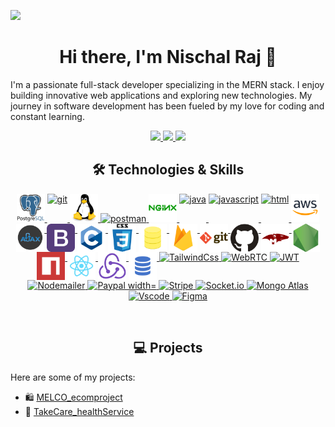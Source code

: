 ![](assets/header.png)
<h1 align="center">Hi there, I'm Nischal Raj 👋</h1>

I'm a passionate full-stack developer specializing in the MERN stack. I enjoy building innovative web applications and exploring new technologies. My journey in software development has been fueled by my love for coding and constant learning.
<p align="center"> 
 <a href="https://www.linkedin.com/in/nischal-raj-60703a215" alt="Your LinkedIn">
   <img src="https://img.shields.io/badge/%20-LinkedIn-%230A66C2?logo=linkedin&logoColor=white&style=for-the-badge&link=https://www.linkedin.com/in/your_linkedin_profile" />
 </a>
 <a href="https://leetcode.com/nischalraj/" alt="Your LeetCode">
   <img src="https://img.shields.io/badge/%20-LeetCode-%23FFA116?logo=leetcode&logoColor=white&style=for-the-badge" />
 </a>
 <a href="https://your-blog.netlify.app" alt="Your Blog">
   <img src="tps://img.shields.io/badge/%20-Blog-%23FF5722?logo=blogger&logoColor=white&style=for-the-badge" />
 </a> 
 
</p>

<h2 align="center">🛠 Technologies & Skills</h2>
<p align="center">
   
   <a href="https://www.postgresql.org" target="_blank" rel="noreferrer"> 
   <img src="https://raw.githubusercontent.com/devicons/devicon/master/icons/postgresql/postgresql-original-wordmark.svg" alt="postgresql" width="45" height="45"/> 
   </a>
  
   <a href="https://git-scm.com/">
   <img src="https://cdn.jsdelivr.net/gh/devicons/devicon/icons/git/git-original.svg" alt="git" width="45" height="45" style="vertical-align:top;">
   </a>
   <a href="https://www.linux.org/" target="_blank" rel="noreferrer"> 
   <img src="https://raw.githubusercontent.com/devicons/devicon/master/icons/linux/linux-original.svg" alt="linux" width="45"       height="45"/> 
   </a>
   <a href="https://postman.com" target="_blank" rel="noreferrer"> 
   <img src="https://www.vectorlogo.zone/logos/getpostman/getpostman-icon.svg" alt="postman" width="45" height="45"/> 
   </a>
   <a href="https://www.nginx.com" target="_blank" rel="noreferrer"> 
   <img src="https://raw.githubusercontent.com/devicons/devicon/master/icons/nginx/nginx-original.svg" alt="nginx" width="45" height="45"/> 
   </a>   
   
   <a href="">
   <img src="https://cdn.jsdelivr.net/gh/devicons/devicon/icons/java/java-original.svg" alt="java" width="45"
      height="45" style="vertical-align:top;">
   </a>
   <a href="">
   <img src="https://cdn.jsdelivr.net/gh/devicons/devicon/icons/javascript/javascript-original.svg" alt="javascript"
      width="45" height="45" style="vertical-align:top;">
   </a>
   <a href="">
   <img src="https://cdn.jsdelivr.net/gh/devicons/devicon/icons/html5/html5-original.svg" alt="html" width="45"
      height="45" style="vertical-align:top;">
   </a>
   <a href="https://aws.amazon.com/">
    <img src="https://raw.githubusercontent.com/github/explore/fbceb94436312b6dacde68d122a5b9c7d11f9524/topics/aws/aws.png" alt="AWS" width="45" height="45"  style="vertical-align:top;"/>
   </a>
   <a href="https://aws.amazon.com/">
    <img src="https://raw.githubusercontent.com/github/explore/8be26d91eb231fec0b8856359979ac09f27173fd/topics/ajax/ajax.png" alt="Ajax" width="45" height="45"  style="vertical-align:top;"/>
   </a>
   <a href="https://aws.amazon.com/">
    <img src="https://raw.githubusercontent.com/github/explore/80688e429a7d4ef2fca1e82350fe8e3517d3494d/topics/bootstrap/bootstrap.png" alt="Bootstrap" width="45" height="45"  style="vertical-align:top;"/>
   </a>
    <a href="https://aws.amazon.com/">
    <img src="https://raw.githubusercontent.com/github/explore/f3e22f0dca2be955676bc70d6214b95b13354ee8/topics/c/c.png" alt="C" width="45" height="45"  style="vertical-align:top;"/>
   </a>
   <a href="https://aws.amazon.com/">
    <img src="https://raw.githubusercontent.com/github/explore/80688e429a7d4ef2fca1e82350fe8e3517d3494d/topics/css/css.png" alt="CSS" width="45" height="45"  style="vertical-align:top;"/>
   </a>
   <a href="https://aws.amazon.com/">
    <img src="https://raw.githubusercontent.com/github/explore/13295c57999765ac9ffa3281942a72ab08b79de2/topics/database/database.png" alt="Database" width="45" height="45"  style="vertical-align:top;"/>
   </a>
   <a href="https://aws.amazon.com/">
    <img src="https://raw.githubusercontent.com/github/explore/80688e429a7d4ef2fca1e82350fe8e3517d3494d/topics/firebase/firebase.png" alt="Firebase" width="45" height="45"  style="vertical-align:top;"/>
   </a>
   <a href="https://aws.amazon.com/">
    <img  src="https://raw.githubusercontent.com/github/explore/80688e429a7d4ef2fca1e82350fe8e3517d3494d/topics/git/git.png" alt="Git" width="45" height="45"  style="vertical-align:top;"/>
   </a>
    <a href="https://aws.amazon.com/">
    <img  src="https://raw.githubusercontent.com/github/explore/89bdd9644f44d1b12180fd512b95574fe4c54617/topics/github-api/github-api.png" alt="Github" width="45" height="45"  style="vertical-align:top;"/>
   </a>
    <a href="https://aws.amazon.com/">
    <img  src="https://raw.githubusercontent.com/github/explore/80688e429a7d4ef2fca1e82350fe8e3517d3494d/topics/mongoose/mongoose.png" alt="Mongoose" width="45" height="45"  style="vertical-align:top;"/>
   </a>
   <a href="https://aws.amazon.com/">
    <img  src="https://raw.githubusercontent.com/github/explore/80688e429a7d4ef2fca1e82350fe8e3517d3494d/topics/nodejs/nodejs.png" alt="Nodejs" width="45" height="45"  style="vertical-align:top;"/>
   </a>
   <a href="https://aws.amazon.com/">
    <img  src="https://raw.githubusercontent.com/github/explore/80688e429a7d4ef2fca1e82350fe8e3517d3494d/topics/npm/npm.png" alt="NPM" width="45" height="45"  style="vertical-align:top;"/>
   </a>
   <a href="https://aws.amazon.com/">
    <img  src="https://raw.githubusercontent.com/github/explore/80688e429a7d4ef2fca1e82350fe8e3517d3494d/topics/react/react.png" alt="React" width="45" height="45"  style="vertical-align:top;"/>
   </a>
   <a href="https://aws.amazon.com/">
    <img  src="https://raw.githubusercontent.com/github/explore/80688e429a7d4ef2fca1e82350fe8e3517d3494d/topics/redux/redux.png" alt="Redux" width="45" height="45"  style="vertical-align:top;"/>
   </a>
   <a href="https://aws.amazon.com/">
    <img  src="https://raw.githubusercontent.com/github/explore/80688e429a7d4ef2fca1e82350fe8e3517d3494d/topics/sql/sql.png" alt="SQL" width="45" height="45"  style="vertical-align:top;"/>
   </a>
   <a href="https://aws.amazon.com/">
    <img  src="https://tailwindcss.com/_next/static/media/tailwindcss-mark.3c5441fc7a190fb1800d4a5c7f07ba4b1345a9c8.svg" alt="TailwindCss" width="45" height="45"  style="vertical-align:top;"/>
   </a>
   <a href="https://aws.amazon.com/">
    <img   src="https://webrtc.github.io/webrtc-org/assets/images/webrtc-logo-vert-retro-255x305.png" alt="WebRTC" width="45" height="45"  style="vertical-align:top;"/>
   </a>
   <a href="https://aws.amazon.com/">
    <img  src="https://jwt.io/img/pic_logo.svg" alt="JWT" width="45" height="45"  style="vertical-align:top;"/>
   </a>
   <a href="https://aws.amazon.com/">
    <img  src="https://www.nodemailer.com/nm_logo_200x136.png" alt="Nodemailer" width="45" height="45"  style="vertical-align:top;"/>
   </a>
   <a href="https://aws.amazon.com/">
    <img  src="https://www.paypalobjects.com/webstatic/mktg/logo/pp_cc_mark_37x23.jpg" alt="Paypal width="45" height="45"  style="vertical-align:top;"/>
   </a>
   <a href="https://aws.amazon.com/">
    <img  src="https://avatars.githubusercontent.com/u/856813?s=48&v=4" alt="Stripe" width="45" height="45"  style="vertical-align:top;"/>
   </a>
   <a href="https://aws.amazon.com/">
    <img  src="https://avatars.githubusercontent.com/u/10566080?s=48&v=4" alt="Socket.io" width="45" height="45"  style="vertical-align:top;"/>
   </a>
   <a href="https://aws.amazon.com/">
    <img  src="https://avatars.githubusercontent.com/u/45120?s=48&v=4" alt="Mongo Atlas" width="45" height="45"  style="vertical-align:top;"/>
   </a>
   <a href="https://aws.amazon.com/">
    <img  src="https://code.visualstudio.com/assets/images/code-stable.png" alt="Vscode" width="45" height="45"  style="vertical-align:top;"/>
   </a>
   <a href="https://aws.amazon.com/">
    <img src="https://avatars.githubusercontent.com/u/5155369?s=48&v=4" alt="Figma" width="45" height="45"  style="vertical-align:top;"/>
   </a>
</p>
<br/>
<h2 align="center">💻 Projects</h2>
<p align="left">
  Here are some of my projects:
</p>

- 🛍️ [MELCO_ecomproject](https://melco.cloud/)
- 🚀 [TakeCare_healthService](https://takecareofficial.online/) 
